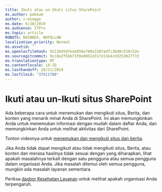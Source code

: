 ```yaml
---
title: Ikuti atau un-Ikuti situs SharePoint
ms.author: pebaum
author: v-miegge
ms.date: 6/20/2019
ms.audience: ITPro
ms.topic: article
ROBOTS: NOINDEX, NOFOLLOW
localization_priority: Normal
ms.assetid: ''
ms.openlocfilehash: 9213645dfeeb856e700a3387adfc3b40c538c52e
ms.sourcegitcommit: 9cc8a2f5bb73f0e8951d317e51b4cd3253027733
ms.translationtype: MT
ms.contentlocale: id-ID
ms.lasthandoff: 10/21/2019
ms.locfileid: "37611700"
---
```

# <a name="follow-or-un-follow-a-sharepoint-site"></a>Ikuti atau un-Ikuti situs SharePoint

Ada beberapa cara untuk menemukan dan mengikuti situs, Berita, dan konten yang menarik minat Anda di SharePoint. Ini akan memungkinkan Anda untuk menemukan informasi dengan mudah dalam daftar Anda, dan memungkinkan Anda untuk melihat aktivitas dari SharePoint.

Tonton videonya untuk [menemukan dan mengikuti situs dan berita](https://support.office.com/article/Video-Find-and-follow-sites-news-and-content-4411e38f-9bc5-4ecc-bd33-3dbe939ac84c).

Jika Anda tidak dapat mengikuti atau tidak mengikuti situs, Berita, atau konten dan merasa hasilnya tidak sesuai dengan yang diharapkan, lihat apakah masalahnya terkait dengan satu pengguna atau semua pengguna dalam organisasi Anda. Jika masalah ditemui oleh semua pengguna, mungkin ada masalah layanan sementara.

Periksa [dasbor Kesehatan Layanan](https://admin.microsoft.com/AdminPortal/Home#/servicehealth) untuk melihat apakah organisasi Anda terpengaruh.
